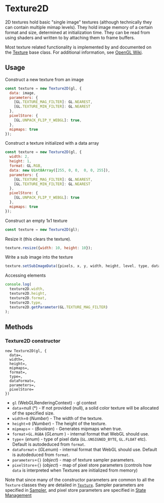 # Texture2D

2D textures hold basic "single image" textures (although technically they can contain multiple mimap levels). They hold image memory of a certain format and size, determined at initialization time. They can be read from using shaders and written to by attaching them to frame buffers.

Most texture related functionality is implemented by and documented on the [Texture](/docs/api-reference/webgl/texture.md) base class. For additional information, see [OpenGL Wiki](https://www.khronos.org/opengl/wiki/Texture).


## Usage

Construct a new texture from an image
```js
const texture = new Texture2D(gl, {
  data: image,
  parameters: {
    [GL.TEXTURE_MAG_FILTER]: GL.NEAREST,
    [GL.TEXTURE_MIN_FILTER]: GL.NEAREST
  },
  pixelStore: {
    [GL.UNPACK_FLIP_Y_WEBGL]: true,
  },
  mipmaps: true
});
```

Construct a texture initialized with a data array
```js
const texture = new Texture2D(gl, {
  width: 2,
  height: 1,
  format: GL.RGB,
  data: new Uint8Array([255, 0, 0,  0, 0, 255]),
  parameters: {
    [GL.TEXTURE_MAG_FILTER]: GL.NEAREST,
    [GL.TEXTURE_MIN_FILTER]: GL.NEAREST
  },
  pixelStore: {
    [GL.UNPACK_FLIP_Y_WEBGL]: true
  },
  mipmaps: true
});
```

Construct an empty 1x1 texture
```js
const texture = new Texture2D(gl);
```

Resize it (this clears the texture).
```js
texture.resize({width: 10, height: 10});
```

Write a sub image into the texture
```js
texture.setSubImageData({pixels, x, y, width, height, level, type, dataFormat});
```

Accessing elements
```js
console.log(
  texture2D.width,
  texture2D.height,
  texture2D.format,
  texture2D.type,
  texture2D.getParameter(GL.TEXTURE_MAG_FILTER)
);
```

## Methods

### Texture2D constructor

```
new Texture2D(gl, {
  data=,
  width=,
  height=,
  mipmaps=,
  format=,
  type=,
  dataFormat=,
  parameters=,
  pixelStore=
})
```

* `gl` (WebGLRenderingContext) - gl context
* `data`=null (*) - If not provided (null), a solid color texture will be allocated of the specified size.
* `width`=`0` (*Number*) - The width of the texture.
* `height`=`0` (*Number*) - The height of the texture.
* `mipmaps`= - (*Boolean*) - Generates mipmaps when true.
* `format`=`GL.RGBA` (*GLenum* ) - internal format that WebGL should use.
* `type`= (*enum*) - type of pixel data (`GL.UNSIGNED_BYTE`, `GL.FLOAT` etc). Default is autodeduced from `format`.
* `dataFormat`= (*GLenum*) - internal format that WebGL should use. Default is autodeduced from `format`.
* `parameters`=`{}` (*object*) - map of texture sampler parameters.
* `pixelStore`=`{}` (*object*) - map of pixel store parameters (controls how `data` is interpreted when Textures are initialized from memory)

Note that since many of the constructor parameters are common to all the `Texture` classes they are detailed in [`Texture`](/docs/api-reference/webgl/texture.md). Sampler parameters are specified in [Sampler](/docs/api-reference/webgl/sampler.md), and pixel store parameters are specified in [State Management](/docs/api-reference/webgl/context-state/get-parameters.md)
